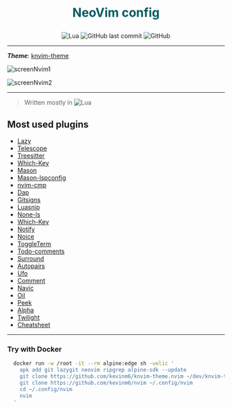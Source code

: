 # <p align="center" style="color: #015A60">NeoVim config</p>

<p align="center">
<img alt="Lua"
   src="https://img.shields.io/badge/Lua-2C2D72?style=flat&logo=lua&logoColor=white">
<img alt="GitHub last commit" src="https://img.shields.io/github/last-commit/kevinm6/nvim?style=flat">
<img alt="GitHub" src="https://img.shields.io/github/license/kevinm6/nvim?style=flat">
</p>


---

***Theme***: [knvim-theme](https://github.com/kevinm6/knvim-theme.nvim)

![screenNvim1](https://user-images.githubusercontent.com/72861758/210419269-658f8659-9a7b-422b-b1cb-b6afcc67aa07.png)

![screenNvim2](https://user-images.githubusercontent.com/72861758/210419286-5784a479-729d-4e9a-8ccd-460704b28b9e.png)

---

> Written mostly in ![Lua](https://img.shields.io/badge/Lua-2C2D72?style=flat&logo=lua&logoColor=white)

## Most used plugins

- [Lazy](https://github.com/folke/lazy.nvim)
- [Telescope](https://github.com/nvim-telescope/telescope.nvim)
- [Treesitter](https://github.com/nvim-treesitter/nvim-treesitter)
- [Which-Key](https://github.com/folke/which-key.nvim)
- [Mason](https://github.com/williamboman/mason.nvim)
- [Mason-lspconfig](https://github.com/williamboman/mason-lspconfig.nvim)
- [nvim-cmp](https://github.com/hrsh7th/nvim-cmp)
- [Dap](https://github.com/mfussenegger/nvim-dap)
- [Gitsigns](https://github.com/lewis6991/gitsigns.nvim)
- [Luasnip](https://github.com/L3MON4D3/LuaSnip)
- [None-ls](https://github.com/nvimtools/none-ls.nvim)
- [Which-Key](https://github.com/folke/which-key.nvim)
- [Notify](https://github.com/rcarriga/nvim-notify)
- [Noice](https://github.com/folke/noice.nvim)
- [ToggleTerm](https://github.com/akinsho/toggleterm.nvim)
- [Todo-comments](https://github.com/folke/todo-comments.nvim)
- [Surround](https://github.com/ur4ltz/surround.nvim)
- [Autopairs](https://github.com/windwp/nvim-autopairs)
- [Ufo](https://github.com/kevinhwang91/nvim-ufo)
- [Comment](https://github.com/numToStr/Comment.nvim)
- [Navic](https://github.com/SmiteshP/nvim-navic)
- [Oil](https://github.com/stevearc/oil.nvim)
- [Peek](https://github.com/toppair/peek.nvim)
- [Alpha](https://github.com/goolord/alpha-nvim)
- [Twilight](https://github.com/folke/twilight.nvim)
- [Cheatsheet](https://github.com/Djancyp/cheat-sheet)

---

### Try with Docker

```bash
  docker run -w /root -it --rm alpine:edge sh -uelic '
    apk add git lazygit neovim ripgrep alpine-sdk --update
    git clone https://github.com/kevinm6/knvim-theme.nvim ~/dev/knvim-theme.nvim
    git clone https://github.com/kevinm6/nvim ~/.config/nvim
    cd ~/.config/nvim
    nvim
  '
```